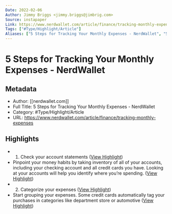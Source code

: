 ```yaml
---
Date: 2022-02-06
Author: Jimmy Briggs <jimmy.briggs@jimbrig.com>
Source: instapaper
Link: https://www.nerdwallet.com/article/finance/tracking-monthly-expenses
Tags: ["#Type/Highlight/Article"]
Aliases: ["5 Steps for Tracking Your Monthly Expenses - NerdWallet", "5 Steps for Tracking Your Monthly Expenses - NerdWallet"]
---
```

# 5 Steps for Tracking Your Monthly Expenses - NerdWallet

## Metadata
- Author: [[nerdwallet.com]]
- Full Title: 5 Steps for Tracking Your Monthly Expenses - NerdWallet
- Category: #Type/Highlight/Article
- URL: https://www.nerdwallet.com/article/finance/tracking-monthly-expenses

## Highlights
- 1. Check your account statements ([View Highlight](https://instapaper.com/read/1432472414/17062475))
- Pinpoint your money habits by taking inventory of all of your accounts, including your checking account and all credit cards you have. Looking at your accounts will help you identify where you’re spending. ([View Highlight](https://instapaper.com/read/1432472414/17062477))
- 2. Categorize your expenses ([View Highlight](https://instapaper.com/read/1432472414/17062478))
- Start grouping your expenses. Some credit cards automatically tag your purchases in categories like department store or automotive ([View Highlight](https://instapaper.com/read/1432472414/17062480))
